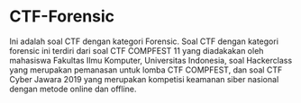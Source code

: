 # CTF-Forensic

Ini adalah soal CTF dengan kategori Forensic. Soal CTF dengan kategori forensic ini terdiri dari soal CTF COMPFEST 11 yang diadakakan oleh mahasiswa Fakultas Ilmu Komputer, Universitas Indonesia, soal Hackerclass yang merupakan pemanasan untuk lomba CTF COMPFEST, dan soal CTF Cyber Jawara 2019 yang merupakan kompetisi keamanan siber nasional dengan metode online dan offline.
